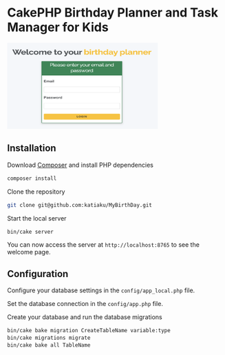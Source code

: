 # CakePHP Birthday Planner and Task Manager for Kids

<img src="webroot/img/welcome-login.png" alt="welcome-login" width="350" height="200">

## Installation

Download [Composer](https://getcomposer.org/doc/00-intro.md) and install PHP dependencies

```bash
composer install
```

Clone the repository

```bash
git clone git@github.com:katiaku/MyBirthDay.git
```

Start the local server

```bash
bin/cake server
```

You can now access the server at `http://localhost:8765` to see the welcome page.

## Configuration

Configure your database settings in the `config/app_local.php` file.

Set the database connection in the `config/app.php` file.

Create your database and run the database migrations

```bash
bin/cake bake migration CreateTableName variable:type
bin/cake migrations migrate
bin/cake bake all TableName
```
